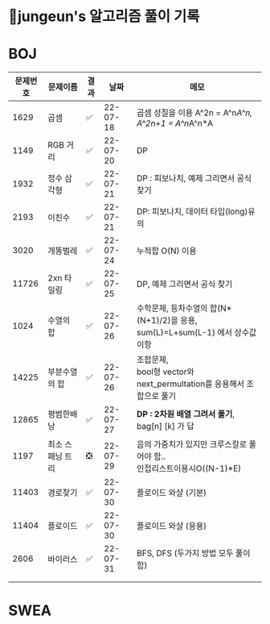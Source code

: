 # 📝jungeun's 알고리즘 풀이 기록



# BOJ 

| 문제번호 | 문제이름         | 결과 | 날짜     | 메모                                                         |
| -------- | ---------------- | ---- | -------- | ------------------------------------------------------------ |
| 1629     | 곱셈             | ✅    | 22-07-18 | 곱셈 성질을 이용 A^2n = A^n*A^n, A^2n+1 = A^n*A^n*A          |
| 1149     | RGB 거리         | ✅    | 22-07-20 | DP                                                           |
| 1932     | 정수 삼각형      | ✅    | 22-07-21 | DP : 피보나치, 예제 그리면서 공식 찾기                       |
| 2193     | 이친수           | ✅    | 22-07-21 | DP: 피보나치, 데이터 타입(long)유의                          |
| 3020     | 개똥벌레         | ✅    | 22-07-24 | 누적합 O(N) 이용                                             |
| 11726    | 2xn 타일링       | ✅    | 22-07-25 | DP, 예제 그리면서 공식 찾기                                  |
| 1024     | 수열의 합        | ✅    | 22-07-26 | 수학문제, 등차수열의 합(N*(N+1)/2)을 응용, <br />sum(L)=L+sum(L-1) 에서 상수값 이항 |
| 14225    | 부분수열의 합    | ✅    | 22-07-26 | 조합문제,<br />bool형 vector와 next_permultation를 응용해서 조합으로 풀기 |
| 12865    | 평범한배낭       | ✅    | 22-07-27 | **DP : 2차원 배열 그려서 풀기**, bag[n] [k] 가 답            |
| 1197     | 최소 스패닝 트리 | ❎    | 22-07-29 | 음의 가중치가 있지만 크루스칼로 풀어야 함.. <br />인접리스트이용시O((N-1)*E) |
| 11403    | 경로찾기         | ✅    | 22-07-30 | 플로이드 와샬 (기본)                                         |
| 11404    | 플로이드         | ✅    | 22-07-30 | 플로이드 와샬 (응용)                                         |
| 2606     | 바이러스         | ✅    | 22-07-31 | BFS, DFS (두가지 방법 모두 풀이함)                           |
|          |                  |      |          |                                                              |
|          |                  |      |          |                                                              |





# SWEA
